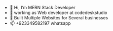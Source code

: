 - 👋 Hi, I’m MERN Stack Developer
- 🌱 working as Web developer at codedeskstudio
- 💞️  Built Multiple Websites for Several businesses
- 📫 +923349582197 whatsapp

<!---
Sajjadhussain197/Sajjadhussain197 is a ✨ special ✨ repository because its `README.md` (this file) appears on your GitHub profile.
You can click the Preview link to take a look at your changes.
--->
